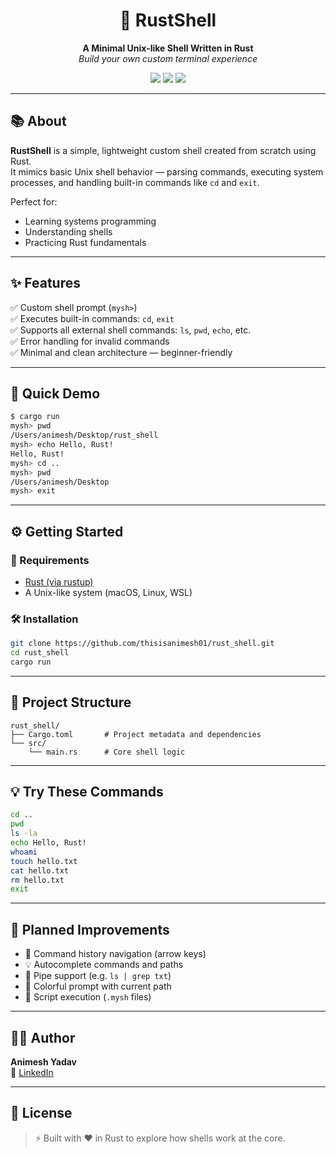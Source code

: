 <h1 align="center">🦀 RustShell</h1>

<p align="center">
  <b>A Minimal Unix-like Shell Written in Rust</b><br>
  <i>Build your own custom terminal experience</i>
</p>

<p align="center">
  <img src="https://img.shields.io/badge/Language-Rust-orange?logo=rust" />
  <img src="https://img.shields.io/badge/Type-Custom%20Shell-green" />
  <img src="https://img.shields.io/badge/Platform-Unix%2FmacOS%2FLinux-lightgrey" />
</p>

---

## 📚 About

**RustShell** is a simple, lightweight custom shell created from scratch using Rust.  
It mimics basic Unix shell behavior — parsing commands, executing system processes, and handling built-in commands like `cd` and `exit`.

Perfect for:
- Learning systems programming
- Understanding shells
- Practicing Rust fundamentals

---

## ✨ Features

✅ Custom shell prompt (`mysh>`)  
✅ Executes built-in commands: `cd`, `exit`  
✅ Supports all external shell commands: `ls`, `pwd`, `echo`, etc.  
✅ Error handling for invalid commands  
✅ Minimal and clean architecture — beginner-friendly

---

## 🚀 Quick Demo

```bash
$ cargo run
mysh> pwd
/Users/animesh/Desktop/rust_shell
mysh> echo Hello, Rust!
Hello, Rust!
mysh> cd ..
mysh> pwd
/Users/animesh/Desktop
mysh> exit
```

---

## ⚙️ Getting Started

### 🔧 Requirements

- [Rust (via rustup)](https://rust-lang.org/tools/install)
- A Unix-like system (macOS, Linux, WSL)

### 🛠 Installation

```bash
git clone https://github.com/thisisanimesh01/rust_shell.git
cd rust_shell
cargo run
```

---

## 📂 Project Structure

```
rust_shell/
├── Cargo.toml       # Project metadata and dependencies
└── src/
    └── main.rs      # Core shell logic
```

---

## 💡 Try These Commands

```bash
cd ..
pwd
ls -la
echo Hello, Rust!
whoami
touch hello.txt
cat hello.txt
rm hello.txt
exit
```

---

## 🌟 Planned Improvements

- 🔁 Command history navigation (arrow keys)
- 💡 Autocomplete commands and paths
- 🔗 Pipe support (e.g. `ls | grep txt`)
- 🎨 Colorful prompt with current path
- 🧾 Script execution (`.mysh` files)

---

## 👨‍💻 Author

**Animesh Yadav**  
🔗 [LinkedIn]([https://www.linkedin.com/in/animesh-yadav-000](https://www.linkedin.com/in/animesh-yadav-39460b276/))  


---

## 📄 License


> ⚡ Built with ❤️ in Rust to explore how shells work at the core.

